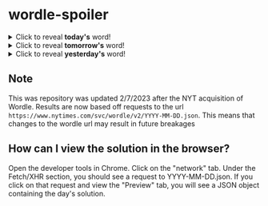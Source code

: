 # wordle-spoiler

<details>
  <summary>Click to reveal <b>today's</b> word!</summary>
  <br>
  <b> patio </b>
</details>

<details>
  <summary>Click to reveal <b>tomorrow's</b> word!</summary>
  <br>
  <b> plumb </b>
</details>

<details>
  <summary>Click to reveal <b>yesterday's</b> word!</summary>
  <br>
  <b> flung </b>
</details>

## Note
This was repository was updated 2/7/2023 after the NYT acquisition of Wordle. Results are now based off requests to the url `https://www.nytimes.com/svc/wordle/v2/YYYY-MM-DD.json`. This means that changes to the wordle url may result in future breakages

## How can I view the solution in the browser?
Open the developer tools in Chrome. Click on the "network" tab. Under the Fetch/XHR section, you should see a request to YYYY-MM-DD.json. If you click on that request and view the "Preview" tab, you will see a JSON object containing the day's solution.